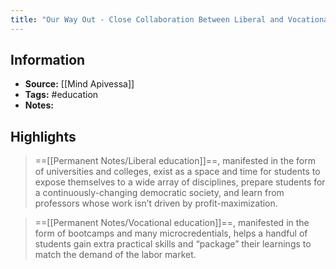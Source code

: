 ```yaml
---
title: "Our Way Out - Close Collaboration Between Liberal and Vocational Education - Essay"
---
```

## Information
- **Source:** [[Mind Apivessa]]
- **Tags:** #education 
- **Notes:** 

## Highlights
> ==[[Permanent Notes/Liberal education]]==, manifested in the form of universities and colleges, exist as a space and time for students to expose themselves to a wide array of disciplines, prepare students for a continuously-changing democratic society, and learn from professors whose work isn’t driven by profit-maximization.


> ==[[Permanent Notes/Vocational education]]==, manifested in the form of bootcamps and many microcredentials, helps a handful of students gain extra practical skills and “package” their learnings to match the demand of the labor market.